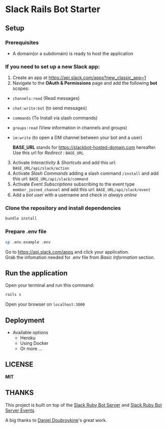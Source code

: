 # Slack Rails Bot Starter

## Setup

### Prerequisites

- A domain(or a subdomain) is ready to host the application

### If you need to set up a new Slack app:

1. Create an app at https://api.slack.com/apps?new_classic_app=1
2. Navigate to the **OAuth & Permissions** page and add the following **bot** scopes:

- `channels:read` (Read messages)
- `chat:write:bot` (to send messages)
- `commands` (To Install via slash commands)
- `groups:read` (View information in channels and groups)
- `im:write` (to open a DM channel between your bot and a user)

  **BASE_URL** stands for https://slackbot-hosted-domain.com hereafter.  
  Use this url for *Redirect* : `BASE_URL`  
3. Activate *Interactivity & Shortcuts* and add this url: `BASE_URL/api/slack/action`  
4. Activate *Slash Commands* adding a slash command `/install` and add this url: `BASE_URL/api/slack/command`  
5. Activate *Event Subscriptions* subscribing to the event type `member_joined_channel` and add this url: `BASE_URL/api/slack/event`  
6. Add a *bot user* with a username and check in *always online*

### Clone the repository and install dependencies

```bash
bundle install
```

### Prepare .env file

```bash
cp .env.example .env
```
Go to https://api.slack.com/apps and click your application.  
Grab the infomation needed for .env file from *Basic Information* section.

## Run the application

Open your terminal and run this command:
```bash
rails s
```
Open your browser on `localhost:3000`

## Deployment

- Available options
  * Heroku
  * Using Docker
  * Or more ...

## LICENSE

**MIT**

## THANKS

This project is built on top of the [Slack Ruby Bot Server](https://github.com/slack-ruby/slack-ruby-bot-server) and [Slack Ruby Bot Server Events](https://github.com/slack-ruby/slack-ruby-bot-server-events)  

A big thanks to [Daniel Doubrovkine](https://github.com/dblock)'s great work.  
